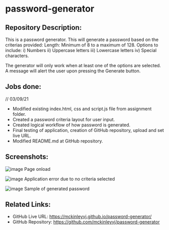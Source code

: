 # password-generator

## Repository Description:

This is a password generator. This will generate a password based on the criterias provided:
Length: Minimum of 8 to a maximum of 128.
Options to include: i) Numbers ii) Uppercase letters iii) Lowercase letters iv) Special characters.

The generator will only work when at least one of the options are selected. A message will alert the user upon pressing the Generate button.

## Jobs done:

// 03/09/21
- Modified existing index.html, css and script.js file from assignment folder.
- Created a password criteria layout for user input.
- Created logical workflow of how password is generated.
- Final testing of application, creation of GitHub repository, upload and set live URL.
- Modified README.md at GitHub repository.

## Screenshots:
![image](https://user-images.githubusercontent.com/87624839/131997177-4328efa1-6ef0-422e-a055-2deade4fc19d.png)
Page onload

![image](https://user-images.githubusercontent.com/87624839/131997208-d82a3627-73c6-41be-87c1-0b3818e97d6a.png)
Application error due to no criteria selected

![image](https://user-images.githubusercontent.com/87624839/131997264-0b11d4f1-8a4c-4000-b87e-17aa678e6ef9.png)
Sample of generated password

## Related Links:

- GitHub Live URL: https://mckinleyvj.github.io/password-generator/
- GitHub Repository: https://github.com/mckinleyvj/password-generator
